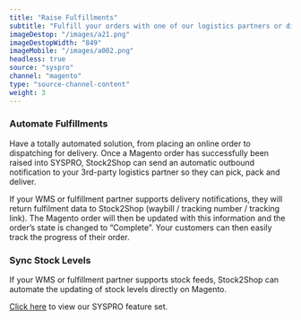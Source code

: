 ```yaml
---
title: "Raise Fulfillments"
subtitle: "Fulfill your orders with one of our logistics partners or directly in your WMS (Warehouse Management System)."
imageDestop: "/images/a21.png"
imageDestopWidth: "849"
imageMobile: "/images/a002.png"
headless: true
source: "syspro"
channel: "magento"
type: "source-channel-content"
weight: 3
---
```


### Automate Fulfillments
Have a totally automated solution, from placing an online order to dispatching for delivery. Once a Magento order has successfully been raised into SYSPRO, Stock2Shop can send an automatic outbound notification to your 3rd-party logistics partner so they can pick, pack and deliver.

If your WMS or fulfillment partner supports delivery notifications, they will return fulfilment data to Stock2Shop (waybill / tracking number / tracking link). The Magento order will then be updated with this information and the order’s state is changed to “Complete”. Your customers can then easily track the progress of their order.

### Sync Stock Levels
If your WMS or fulfillment partner supports stock feeds, Stock2Shop can automate the updating of stock levels directly on Magento.

[Click here](/help/features/syspro/ "SYSPRO Features") to view our SYSPRO feature set.